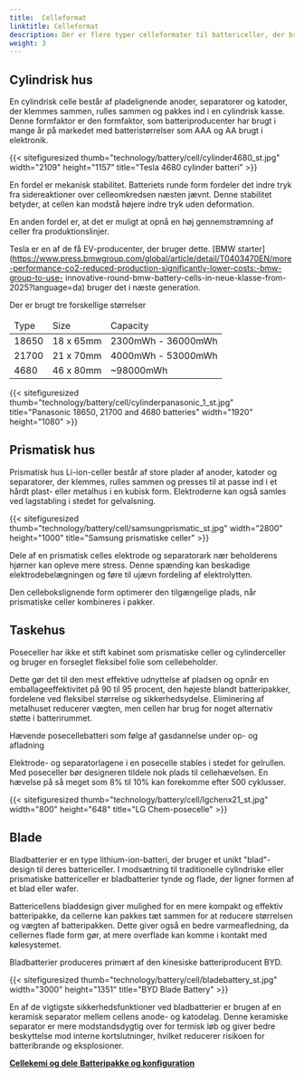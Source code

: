 ```yaml
---
title:  Celleformat
linktitle: Celleformat
description: Der er flere typer celleformater til battericeller, der bruges i elektriske køretøjer.
weight: 3
---
```

<!-- markdownlint-disable MD033 -->

## Cylindrisk hus

En cylindrisk celle består af pladelignende anoder, separatorer og katoder, der klemmes sammen, rulles sammen og pakkes ind i en cylindrisk kasse. Denne formfaktor er den formfaktor, som batteriproducenter har brugt i mange år på markedet med batteristørrelser som AAA og AA brugt i elektronik.

{{< sitefiguresized thumb="technology/battery/cell/cylinder4680_st.jpg" width="2109" height="1157" title="Tesla 4680 cylinder batteri" >}}

En fordel er mekanisk stabilitet. Batteriets runde form fordeler det indre tryk fra sidereaktioner over celleomkredsen næsten jævnt. Denne stabilitet betyder, at cellen kan modstå højere indre tryk uden deformation.

En anden fordel er, at det er muligt at opnå en høj gennemstrømning af celler fra produktionslinjer.

Tesla er en af ​​de få EV-producenter, der bruger dette. [BMW starter](https://www.press.bmwgroup.com/global/article/detail/T0403470EN/more-performance-co2-reduced-production-significantly-lower-costs:-bmw-group-to-use- innovative-round-bmw-battery-cells-in-neue-klasse-from-2025?language=da) bruger det i næste generation.

Der er brugt tre forskellige størrelser

<table class="table table-striped">
<thead>
    <tr>
        <td>Type
        </td>
        <td>Size
        </td>
        <td>Capacity
    </td>
    </tr>
</thead>
<tbody>
    <tr>
        <td>18650
        </td>
        <td>18 x 65mm
        </td>
        <td>2300mWh - 36000mWh
        </td>
        </tr>
    <tr>
        <td>21700
        </td>
        <td>21 x 70mm
        </td>
        <td>4000mWh - 53000mWh
        </td>
    </tr>
    <tr>
        <td>4680
        </td>
        <td>46 x 80mm
        </td>
    <td>~98000mWh
    </td>
</tr>
</tbody>
</table>

{{< sitefiguresized thumb="technology/battery/cell/cylinderpanasonic_1_st.jpg" title="Panasonic 18650, 21700 and 4680 batteries" width="1920" height="1080" >}}
## Prismatisk hus

Prismatisk hus Li-ion-celler består af store plader af anoder, katoder og separatorer, der klemmes, rulles sammen og presses til at passe ind i et hårdt plast- eller metalhus i en kubisk form. Elektroderne kan også samles ved lagstabling i stedet for gelvalsning.

{{< sitefiguresized thumb="technology/battery/cell/samsungprismatic_st.jpg" width="2800" height="1000" title="Samsung prismatiske celler" >}}

Dele af en prismatisk celles elektrode og separatorark nær beholderens hjørner kan opleve mere stress. Denne spænding kan beskadige elektrodebelægningen og føre til ujævn fordeling af elektrolytten.

Den cellebokslignende form optimerer den tilgængelige plads, når prismatiske celler kombineres i pakker.

## Taskehus

Poseceller har ikke et stift kabinet som prismatiske celler og cylinderceller og bruger en forseglet fleksibel folie som cellebeholder.

Dette gør det til den mest effektive udnyttelse af pladsen og opnår en emballageeffektivitet på 90 til 95 procent, den højeste blandt batteripakker, fordelene ved fleksibel størrelse og sikkerhedsydelse. Eliminering af metalhuset reducerer vægten, men cellen har brug for noget alternativ støtte i batterirummet.

Hævende posecellebatteri som følge af gasdannelse under op- og afladning

Elektrode- og separatorlagene i en posecelle stables i stedet for gelrullen. Med poseceller bør designeren tildele nok plads til cellehævelsen. En hævelse på så meget som 8% til 10% kan forekomme efter 500 cyklusser.

{{< sitefiguresized thumb="technology/battery/cell/lgchenx21_st.jpg" width="800" height="648" title="LG Chem-posecelle" >}}

## Blade

Bladbatterier er en type lithium-ion-batteri, der bruger et unikt "blad"-design til deres battericeller. I modsætning til traditionelle cylindriske eller prismatiske battericeller er bladbatterier tynde og flade, der ligner formen af ​​et blad eller wafer.

Battericellens bladdesign giver mulighed for en mere kompakt og effektiv batteripakke, da cellerne kan pakkes tæt sammen for at reducere størrelsen og vægten af ​​batteripakken. Dette giver også en bedre varmeafledning, da cellernes flade form gør, at mere overflade kan komme i kontakt med kølesystemet.

Bladbatterier produceres primært af den kinesiske batteriproducent BYD.

{{< sitefiguresized thumb="technology/battery/cell/bladebattery_st.jpg" width="3000" height="1351" title="BYD Blade Battery" >}}

En af de vigtigste sikkerhedsfunktioner ved bladbatterier er brugen af ​​en keramisk separator mellem cellens anode- og katodelag. Denne keramiske separator er mere modstandsdygtig over for termisk løb og giver bedre beskyttelse mod interne kortslutninger, hvilket reducerer risikoen for batteribrande og eksplosioner.

<div class="mt-3 mb-3">
     <a href="../cellchemistry/" class="text-decoration-none text-black"><strong><i class="bi-arrow-left"></i> Cellekemi og dele</strong > </a>
     <a href="../batterypack/" class="text-decoration-none text-black float-end"><strong>Batteripakke og konfiguration <i class="bi-arrow-right"></i> </strong></a>
</div>